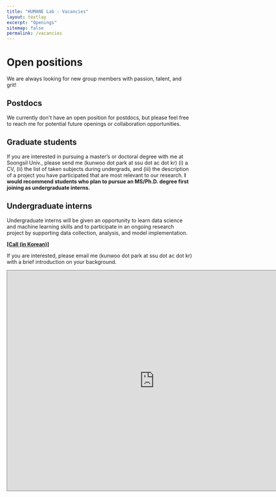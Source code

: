 ```yaml
---
title: "HUMANE Lab - Vacancies"
layout: textlay
excerpt: "Openings"
sitemap: false
permalink: /vacancies
---
```


# Open positions

We are always looking for new group members with passion, talent, and grit!

## Postdocs
We currently don't have an open position for postdocs, but please feel free to reach me for potential future openings or collaboration opportunities.

## Graduate students
If you are interested in pursuing a master’s or doctoral degree with me at Soongsil Univ., please send me (kunwoo dot park at ssu dot ac dot kr) (i) a CV, (ii) the list of taken subjects during undergrads, and (iii) the description of a project you have participated that are most relevant to our research. **I would recommend students who plan to pursue an MS/Ph.D. degree first joining as undergraduate interns.**

## Undergraduate interns
Undergraduate interns will be given an opportunity to learn data science and machine learning skills and to participate in an ongoing research project by supporting data collection, analysis, and model implementation. 

[**[Call (in Korean)]**](https://docs.google.com/document/d/1to6lOJOhOXm01ynyzYH05dnTjUamgcXrmwsfgAlXzHU/edit?usp=sharing)

If you are interested, please email me (kunwoo dot park at ssu dot ac dot kr) with a brief introduction on your background. 

<iframe src="https://calendar.google.com/calendar/embed?height=600&amp;wkst=1&amp;bgcolor=%23ffffff&amp;ctz=Asia%2FSeoul&amp;src=Ynl3b3Jkcy5rb3JAZ21haWwuY29t&amp;src=NmloZWxudW8xZGdhb283Z3Z1NTE1YXRnMmNAZ3JvdXAuY2FsZW5kYXIuZ29vZ2xlLmNvbQ&amp;src=a3Vud29vLnBhcmtAc3N1LmFjLmty&amp;src=a28uc291dGhfa29yZWEjaG9saWRheUBncm91cC52LmNhbGVuZGFyLmdvb2dsZS5jb20&amp;color=%233F51B5&amp;color=%23D81B60&amp;color=%2333B679&amp;color=%23E67C73&amp;mode=WEEK" style="border:solid 1px #777" width="800" height="600" frameborder="0" scrolling="no"></iframe>




